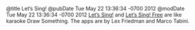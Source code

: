 @title Let’s Sing!
@pubDate Tue May 22 13:36:34 -0700 2012
@modDate Tue May 22 13:36:34 -0700 2012
<a href="http://itunes.apple.com/us/app/lets-sing!/id519518278?mt=8">Let’s Sing!</a> and <a href="http://itunes.apple.com/us/app/lets-sing!-free/id527086095?mt=8">Let’s Sing! Free</a> are like karaoke Draw Something. The apps are by Lex Friedman and Marco Tabini.

